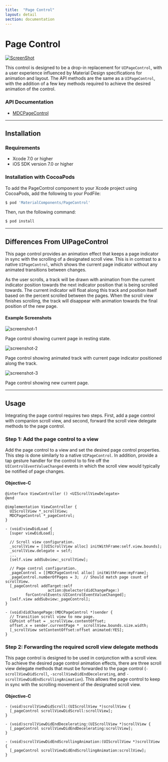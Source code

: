 ```yaml
---
title:  "Page Control"
layout: detail
section: documentation
---
```

# Page Control


<!--<div class="ios-animation right" markdown="1">-->  
  <!--<video src="docs/assets/MDCPageControl_video.mp4" autoplay loop></video>-->
  [![ScreenShot](docs/assets/MDCPageControl_screenshot-1.png)](docs/assets/MDCPageControl_video.mp4)
<!--</div>-->


This control is designed to be a drop-in replacement for `UIPageControl`, with a user experience 
influenced by Material Design specifications for animation and layout. The API methods are the
same as a `UIPageControl`, with the addition of a few key methods required to achieve the
desired animation of the control.
<!--{: .intro }-->


### API Documentation

<ul class="icon-list">
  <li class="icon-link"><a href="/apidocs/PageControl/Classes/MDCPageControl.html">MDCPageControl</a></li>
</ul>


- - -

## Installation

### Requirements

- Xcode 7.0 or higher
- iOS SDK version 7.0 or higher

### Installation with CocoaPods

To add the PageControl component to your Xcode project using CocoaPods, add the following to your PodFile:

~~~ bash
$ pod 'MaterialComponents/PageControl'
~~~

Then, run the following command:

~~~ bash
$ pod install
~~~


- - -

## Differences From UIPageControl

This page control provides an animation effect that keeps a page indicator in sync with the
scrolling of a designated scroll view. This is in contrast to a native `UIPageControl`, which 
shows the current page indicator without any animated transitions between changes.

As the user scrolls, a track will be drawn with animation from the current indicator position
towards the next indicator position that is being scrolled towards. The current indicator will
float along this track and position itself based on the percent scrolled between the pages.
When the scroll view finishes scrolling, the track will disappear with animation towards the
final position of the new page.


#### Example Screenshots


![screenshot-1](docs/assets/MDCPageControl_screenshot-1.png)
<!--{: .ios-screenshot .right }-->
Page control showing current page in resting state.
<!--{: .clear-after }-->


![screenshot-2](docs/assets/MDCPageControl_screenshot-2.png)
<!--{: .ios-screenshot .right }-->
Page control showing animated track with current page indicator positioned along the track.
<!--{: .clear-after }-->


![screenshot-3](docs/assets/MDCPageControl_screenshot-3.png)
<!--{: .ios-screenshot .right }-->
Page control showing new current page.
<!--{: .clear-after }-->


- - -

## Usage

Integrating the page control requires two steps. First, add a page control with companion scroll view, and second, forward the scroll view delegate methods to the page control.

### Step 1: Add the page control to a view

Add the page control to a view and set the desired page control properties. This step is done similarly to a native `UIPageControl`. In addition, provide a tap gesture handler for the control to to fire off the `UIControlEventValueChanged` events in which the scroll view would typically be notified of page changes.

<!--<div class="material-code-render" markdown="1">-->
#### Objective-C

~~~ objc
@interface ViewController () <UIScrollViewDelegate>
@end

@implementation ViewController {
  UIScrollView *_scrollView;
  MDCPageControl *_pageControl;
}

- (void)viewDidLoad {
  [super viewDidLoad];

  // Scroll view configuration.
  _scrollView = [[UIScrollView alloc] initWithFrame:self.view.bounds];
  _scrollView.delegate = self;
  ...
  [self.view addSubview:_scrollView];

  // Page control configuration.
  _pageControl = [[MDCPageControl alloc] initWithFrame:myFrame];
  _pageControl.numberOfPages = 3;  // Should match page count of scrollView.
  [_pageControl addTarget:self
                   action:@selector(didChangePage:)
         forControlEvents:UIControlEventValueChanged];
  [self.view addSubview:_pageControl];
}

- (void)didChangePage:(MDCPageControl *)sender {
  // Transition scroll view to new page.
  CGPoint offset = _scrollView.contentOffset;
  offset.x = sender.currentPage * _scrollView.bounds.size.width;
  [_scrollView setContentOffset:offset animated:YES];
}
~~~

<!--</div>-->


### Step 2: Forwarding the required scroll view delegate methods

This page control is designed to be used in conjunction with a scroll view. To achieve the desired page control animation effects, there are three scroll view delegate methods that must be forwarded to the page control (`-scrollViewDidScroll`, `-scrollViewDidEndDecelerating`, and `-scrollViewDidEndScrollingAnimation`). This allows the page control to keep in sync with the scrolling movement of the designated scroll view.

<!--<div class="material-code-render" markdown="1">-->
#### Objective-C

~~~ objc
- (void)scrollViewDidScroll:(UIScrollView *)scrollView {
  [_pageControl scrollViewDidScroll:scrollView];
}

- (void)scrollViewDidEndDecelerating:(UIScrollView *)scrollView {
  [_pageControl scrollViewDidEndDecelerating:scrollView];
}

- (void)scrollViewDidEndScrollingAnimation:(UIScrollView *)scrollView {
  [_pageControl scrollViewDidEndScrollingAnimation:scrollView];
}
~~~

<!--</div>-->
